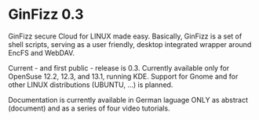 GinFizz 0.3
===========

GinFizz secure Cloud for LINUX made easy. Basically, GinFizz is a set of shell scripts, serving as a user friendly, desktop integrated wrapper around EncFS and WebDAV.

Current - and first public - release is 0.3. Currently available only for OpenSuse 12.2, 12.3, and 13.1, running KDE. Support for Gnome and for other LINUX distributions (UBUNTU, ...) is planned.

Documentation is currently available in German laguage ONLY as abstract (document) and as a series of four video tutorials.

